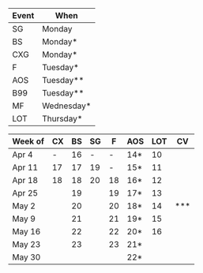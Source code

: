 | Event | When       |
|-------|------------|
| SG    | Monday     | 
| BS    | Monday*    | 
| CXG   | Monday*    | 
| F     | Tuesday*   | 
| AOS   | Tuesday**  | 
| B99   | Tuesday**  | 
| MF    | Wednesday* | 
| LOT   | Thursday*  | 

| Week of |	CX | BS	| SG | F  | AOS | LOT | CV |
|---------|----|----|----|----|-----|-----|----|
| Apr 4   |	-	 | 16 | -	 | -  | 14* | 10  |    |
| Apr 11  |	17 | 17	| 19 | -  | 15* | 11  |    |
| Apr 18  |	18 | 18	| 20 | 18 | 16* | 12  |    |
| Apr 25  |		 | 19 | 	 | 19 | 17* | 13  |    |
| May 2   |		 | 20 | 	 | 20 | 18* | 14  | *** |
| May 9   |		 | 21 | 	 | 21 | 19* | 15  |    |
| May 16  |		 | 22 | 	 | 22 | 20* | 16  |    |
| May 23  |		 | 23 | 	 | 23 | 21* |	    |    |
| May 30  |		 |    | 	 |    | 22* |	    |    |
